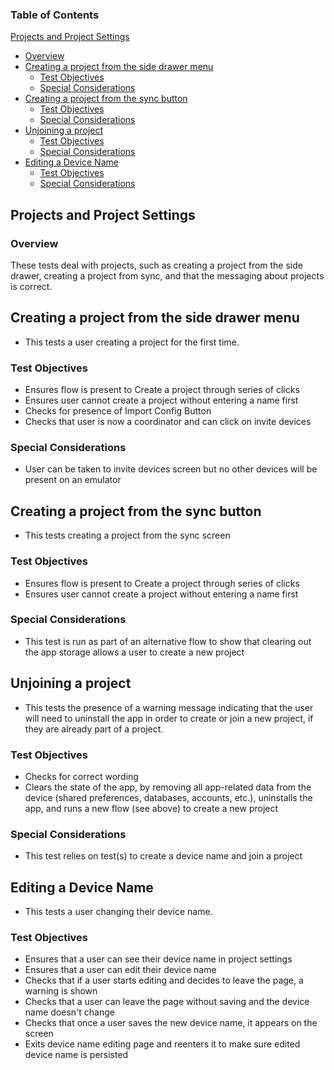 ### Table of Contents

[Projects and Project Settings](#projects-and-project-settings)

- [Overview](#overview)
- [Creating a project from the side drawer menu](#creating-a-project-from-the-side-drawer-menu)
  - [Test Objectives](#test-objectives)
  - [Special Considerations](#special-considerations)
- [Creating a project from the sync button](#creating-a-project-from-the-sync-button)
  - [Test Objectives](#test-objectives-1)
  - [Special Considerations](#special-considerations-1)
- [Unjoining a project](#unjoining-a-project)
  - [Test Objectives](#test-objectives-2)
  - [Special Considerations](#special-considerations-2)
- [Editing a Device Name](#editing-a-device-name)
  - [Test Objectives](#test-objectives-3)
  - [Special Considerations](#special-considerations-3)

## Projects and Project Settings

### Overview

These tests deal with projects, such as creating a project from the side drawer, creating a project from sync, and that the messaging about projects is correct.

## Creating a project from the side drawer menu

- This tests a user creating a project for the first time.

### Test Objectives

- Ensures flow is present to Create a project through series of clicks
- Ensures user cannot create a project without entering a name first
- Checks for presence of Import Config Button
- Checks that user is now a coordinator and can click on invite devices

### Special Considerations

- User can be taken to invite devices screen but no other devices will be present on an emulator

## Creating a project from the sync button

- This tests creating a project from the sync screen

### Test Objectives

- Ensures flow is present to Create a project through series of clicks
- Ensures user cannot create a project without entering a name first

### Special Considerations

- This test is run as part of an alternative flow to show that clearing out the app storage allows a user to create a new project

## Unjoining a project

- This tests the presence of a warning message indicating that the user will need to uninstall the app in order to create or join a new project, if they are already part of a project.

### Test Objectives

- Checks for correct wording
- Clears the state of the app, by removing all app-related data from the device (shared preferences, databases, accounts, etc.), uninstalls the app, and runs a new flow (see above) to create a new project

### Special Considerations

- This test relies on test(s) to create a device name and join a project

## Editing a Device Name

- This tests a user changing their device name.

### Test Objectives

- Ensures that a user can see their device name in project settings
- Ensures that a user can edit their device name
- Checks that if a user starts editing and decides to leave the page, a warning is shown
- Checks that a user can leave the page without saving and the device name doesn't change
- Checks that once a user saves the new device name, it appears on the screen
- Exits device name editing page and reenters it to make sure edited device name is persisted
